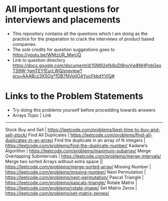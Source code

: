 # All important questions for interviews and placements
* This repository contains all the questions which I am doing as the practice for the preparation to crack the interviews of product based companies.
* The sole credits for question suggestions goes to https://youtu.be/WNtzUR_MwUQ
* Link to question directory https://docs.google.com/document/d/1SM92efk8oDl8nyVw8NHPnbGexTS9W-1gmTEYfEurLWQ/preview?pru=AAABcz3X5Og*fDB7NVotiO4YucFkbdYVIQ#

# Links to the Problem Statements
* Try doing this problems yourself before procedding towards answers
* Arrays
Topic | Link
--------------------
Stock Buy and Sell | https://leetcode.com/problems/best-time-to-buy-and-sell-stock/
Find All Duplicates | https://leetcode.com/problems/find-all-duplicates-in-an-array/
Find the duplicate in an array of N integers | https://leetcode.com/problems/find-the-duplicate-number/
Kadane’s Algorithm | https://leetcode.com/problems/maximum-subarray/
Merge Overlapping Subintervals | https://leetcode.com/problems/merge-intervals/
Merge two sorted Arrays without extra space || https://leetcode.com/problems/merge-sorted-array/
Missing Number | https://leetcode.com/problems/missing-number/
Next Permutation | https://leetcode.com/problems/next-permutation/
Pascal Triangle | https://leetcode.com/problems/pascals-triangle/
Rotate Matrix | https://leetcode.com/problems/rotate-image/
Set Matrix Zeros | https://leetcode.com/problems/set-matrix-zeroes/

